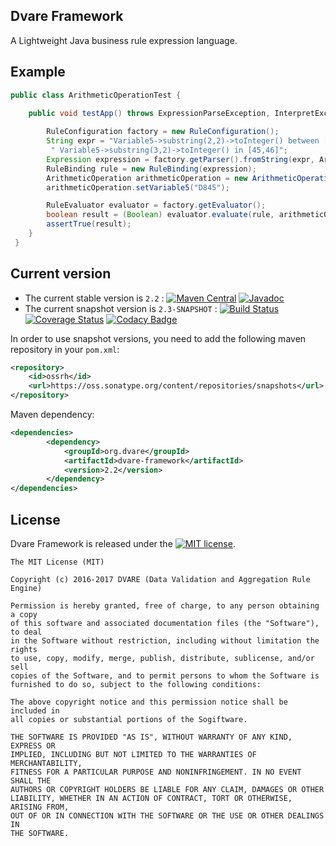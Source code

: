 ## Dvare Framework
A Lightweight Java business rule expression language.


## Example

```java
public class ArithmeticOperationTest {
    
    public void testApp() throws ExpressionParseException, InterpretException {

        RuleConfiguration factory = new RuleConfiguration();
        String expr = "Variable5->substring(2,2)->toInteger() between [80,90] and" +
         " Variable5->substring(3,2)->toInteger() in [45,46]";
        Expression expression = factory.getParser().fromString(expr, ArithmeticOperation.class);
        RuleBinding rule = new RuleBinding(expression);
        ArithmeticOperation arithmeticOperation = new ArithmeticOperation();
        arithmeticOperation.setVariable5("D845");

        RuleEvaluator evaluator = factory.getEvaluator();
        boolean result = (Boolean) evaluator.evaluate(rule, arithmeticOperation);
        assertTrue(result);
    }
 }
```

## Current version

* The current stable version is `2.2` : [![Maven Central](https://maven-badges.herokuapp.com/maven-central/org.dvare/dvare-framework/badge.svg?style=flat)](http://search.maven.org/#artifactdetails|org.dvare|dvare-framework|2.2|) [![Javadoc](https://javadoc-emblem.rhcloud.com/doc/org.dvare/dvare-framework/badge.svg)](http://www.javadoc.io/doc/org.dvare/dvare-framework)
* The current snapshot version is `2.3-SNAPSHOT` : [![Build Status](https://travis-ci.org/dvare/dvare-framework.svg?branch=master)](https://travis-ci.org/dvare/dvare-framework) [![Coverage Status](https://coveralls.io/repos/github/dvare/dvare-framework/badge.svg?branch=master)](https://coveralls.io/github/dvare/dvare-framework?branch=master) [![Codacy Badge](https://api.codacy.com/project/badge/Grade/4c684251c3984e33a88bbfd0cd4e4df8)](https://www.codacy.com/app/hammadirshad/dvare-framework?utm_source=github.com&amp;utm_medium=referral&amp;utm_content=dvare/dvare-framework&amp;utm_campaign=Badge_Grade)

In order to use snapshot versions, you need to add the following maven repository in your `pom.xml`:

```xml
<repository>
    <id>ossrh</id>
    <url>https://oss.sonatype.org/content/repositories/snapshots</url>
</repository>
```


 Maven dependency:
```xml
<dependencies>
        <dependency>
            <groupId>org.dvare</groupId>
            <artifactId>dvare-framework</artifactId>
            <version>2.2</version>
        </dependency>         
</dependencies>
```

## License
Dvare Framework  is released under the [![MIT license](http://img.shields.io/badge/license-MIT-brightgreen.svg?style=flat)](http://opensource.org/licenses/MIT).

```
The MIT License (MIT)

Copyright (c) 2016-2017 DVARE (Data Validation and Aggregation Rule Engine)

Permission is hereby granted, free of charge, to any person obtaining a copy
of this software and associated documentation files (the "Software"), to deal
in the Software without restriction, including without limitation the rights
to use, copy, modify, merge, publish, distribute, sublicense, and/or sell
copies of the Software, and to permit persons to whom the Software is
furnished to do so, subject to the following conditions:

The above copyright notice and this permission notice shall be included in
all copies or substantial portions of the Sogiftware.

THE SOFTWARE IS PROVIDED "AS IS", WITHOUT WARRANTY OF ANY KIND, EXPRESS OR
IMPLIED, INCLUDING BUT NOT LIMITED TO THE WARRANTIES OF MERCHANTABILITY,
FITNESS FOR A PARTICULAR PURPOSE AND NONINFRINGEMENT. IN NO EVENT SHALL THE
AUTHORS OR COPYRIGHT HOLDERS BE LIABLE FOR ANY CLAIM, DAMAGES OR OTHER
LIABILITY, WHETHER IN AN ACTION OF CONTRACT, TORT OR OTHERWISE, ARISING FROM,
OUT OF OR IN CONNECTION WITH THE SOFTWARE OR THE USE OR OTHER DEALINGS IN
THE SOFTWARE.
```

